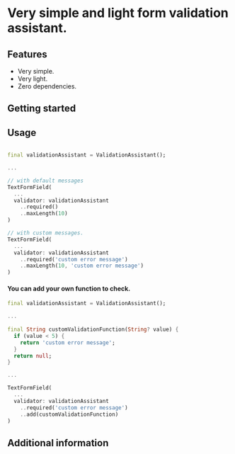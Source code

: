 <!-- 
This README describes the package. If you publish this package to pub.dev,
this README's contents appear on the landing page for your package.

For information about how to write a good package README, see the guide for
[writing package pages](https://dart.dev/guides/libraries/writing-package-pages). 

For general information about developing packages, see the Dart guide for
[creating packages](https://dart.dev/guides/libraries/create-library-packages)
and the Flutter guide for
[developing packages and plugins](https://flutter.dev/developing-packages). 
-->

# Very simple and light form validation assistant.

## Features

[//]: # (List what your package can do. Maybe include images, gifs, or videos.)

- Very simple.
- Very light.
- Zero dependencies.

## Getting started

[//]: # (List prerequisites and provide or point to information on how to)

[//]: # (start using the package.)

## Usage

[//]: # (Include short and useful examples for package users. Add longer examples)

[//]: # (to `/example` folder. )

```dart

final validationAssistant = ValidationAssistant();

...

// with default messages
TextFormField(
  ...
  validator: validationAssistant
    ..required()
    ..maxLength(10)
)

// with custom messages.
TextFormField(
  ...
  validator: validationAssistant
    ..required('custom error message')
    ..maxLength(10, 'custom error message')
)
```

#### You can add your own function to check.

```dart
final validationAssistant = ValidationAssistant();

...
    
final String customValidationFunction(String? value) {
  if (value < 5) {
    return 'custom error message';  
  }
  return null;
}

...

TextFormField(
  ...
  validator: validationAssistant
    ..required('custom error message')
    ..add(customValidationFunction)
)
```

## Additional information

[//]: # (Tell users more about the package: where to find more information, how to )

[//]: # (contribute to the package, how to file issues, what response they can expect )

[//]: # (from the package authors, and more.)
